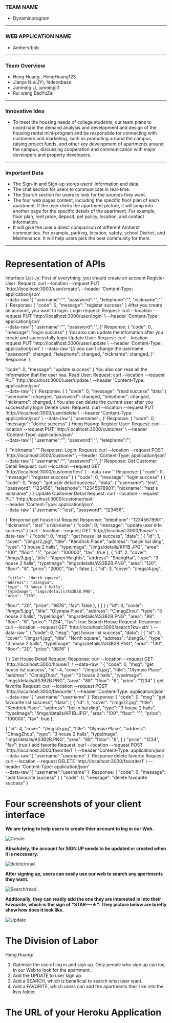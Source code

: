 ### TEAM NAME
* Dynamicprogram
---
### WEB APPLICATION NAME
* Amherstbnb
---
### Team Overview
* Heng Huang , HengHuang123
* Jianye Nie(JY), hideonbase
* Junming Li, junmingli1
* Rui wang BaoYuZai
---
### Innovative Idea
* To meet the housing needs of college students, our team plans to coordinate the demand analysis and development and design of the housing rental mini-program and be responsible for connecting with customers and marketing, such as promoting around the campus, raising project funds, and other key development of apartments around the campus, discussing cooperation and communication with major developers and property developers.
---
### Important Data
* The Sign-in and Sign-up stores users' information and data.
* The chat section for users to communicate in real-time.
* The Search section for users to look for the sources they want.
* The four web pages content, including the specific floor plan of each apartment. If the user clicks the apartment picture, it will jump into another page for the specific details of the apartment. For example, floor plan, rent price, deposit, pet policy, location, and contact information.
* It will give the user a direct comparison of different Amherst communities. For example, parking, location, safety, school District, and Maintenance. It will help users pick the best community for them.
---

# Representation of APIs 
Interface List
Jy:
 First of everything, you should create an account
Register User: Request: curl --location --request PUT 'http://localhost:3000/user/create \ --header 'Content-Type: application/json' \
 --data-raw '{ "username":"",
"password":"", "telephone":"", "nickname":""
}' Response: {
"code": 0,
"message": "register success" }
After you create an account, you want to login.
Login request: Request: curl --location --request PUT 'http://localhost:3000/user/login' \ --header 'Content-Type: application/json' \
 --data-raw '{ "username":"", "password":"", }' Response: {
"code": 0,
"message": "login success" }
You also can update the infomation after you create and successfully login
Update User: Request: curl --location --request PUT
 'http://localhost:3000/user/update \ --header 'Content-Type: application/json' \ --data-raw '{// you can’t change the username "password": changed,
 "telephone": changed, "nickname": changed, }' Response: {

 "code": 0,
"message": "update success" }
You also can read all the information that the user has.
Read User: Request: curl --location --request PUT 'http://localhost:3000/user/update \ --header 'Content-Type: application/json' \
--data-raw '{ }'
 Response: { }
"code": 0,
"message": "read success" “data”:{
"username": changed,
"password": changed, "telephone": changed, "nickname": changed, }
You also can delete the current user after you successfully login
Delete User: Request: curl --location --request PUT 'http://localhost:3000/user/delete
 \ --header 'Content-Type: application/json' \ --data-raw '{ "username":,
}' Response: {
"code": 0,
"message": "delete success" }
Heng Huang:
Register User: Request:
 curl --location --request PUT 'http://localhost:3000/customer' \ --header 'Content-Type: application/json' \
--data-raw '{
 "username":"",
"password":"",
"telephone":"",

 }'
"nickname":""
Response:
Login:
Request:
curl --location --request POST 'http://localhost:3000/customer' \ --header 'Content-Type: application/json' \
--data-raw '{
"username":"", "password":"",
}' Response:
Get Customer Detail
Request:
curl --location --request GET 'http://localhost:3000/customer/test' \ --data-raw ''
Response:
 {
"code": 0,
"message": "register success" }
 {
"code": 0,
"message": "login success" }
 {
"code": 0,
    "msg": "get user detail success",
    "data": {
"username": "test", "password": "123456", "telephone": "12345678901", "nickname": "test's nickname"
}
 }
Update Customer Detail Request:
 curl --location --request PUT 'http://localhost:3000/customer/test' \
 --header 'Content-Type: application/json' \
--data-raw ' {"username": "test",
        "password": "123456",

 }'
Response
get house list Request
Response:
"telephone": "12345678901", "nickname": "test'\''s nickname"
 {
"code": 0,
"message": "update user info success" }
 curl --location --request GET 'http://localhost:3000/house' \ --data-raw ''
{
"code": 0,
    "msg": "get house list success",
    "data": [
{
"id": 1,
            "cover": "/imgs/2.jpg",
            "title": "Kendrick Place",
            "address": "beijin hai ding",
            "type": "3 house 2 halls",
            "typeImage": "/imgs/details/KP1B.JPG",
            "area": "100",
  "floor": "1", "price": "100000", "fav": true
}, {
"id": 2,
"cover": "/imgs/3.jpg",
"title": "Aspen Heights",
"address": "ShangHai",
"type": "3 house 2 halls",
"typeImage": "imgs/details/AS3B2B.PNG",
 "area": "120", "floor": "8", "price": "2000", "fav": false
},
 {
"id": 3,
    "cover": "/imgs/4.jpg",

     "title": "North square",
    "address": "JiangSu",
    "type": "3 house 2 halls",
    "typeImage": "imgs/details/AS3B2B.PNG",
    "area": "130",
"floor": "20", "price": "9876", "fav": false
},
 } ]
}
{
"id": 4,
"cover": "/imgs/5.jpg",
"title": "Olympia Place",
"address": "ChnagZhou",
"type": "3 house 2 halls",
"typeImage": "imgs/details/AS3B2B.PNG",
"area": "88",
"floor": "6", "price": "1234", "fav": true
Search House Request:
Response:
 curl --location --request GET 'http://localhost:3000/search?kw=sth' \ --data-raw ''
 {
"code": 0,
    "msg": "get house list success",
    "data": [
{
"id": 3,
            "cover": "/imgs/4.jpg",
 "title": "North square",
"address": "JiangSu",
"type": "3 house 2 halls",
"typeImage": "imgs/details/AS3B2B.PNG",
"area": "130",
     "floor": "20",
    "price": "9876"
}

 ] }
Get House Detail Request:
Response:
 curl --location --request GET 'http://localhost:3000/house/1' \ --data-raw ''
 {
"code": 0,
     "msg": "get house list success",
    "id": 4,
    "cover": "/imgs/5.jpg",
    "title": "Olympia Place",
    "address": "ChnagZhou",
"type": "3 house 2 halls", "typeImage": "imgs/details/AS3B2B.PNG", "area": "88",
"floor": "6",
"price": "1234"
}
get favorite
Request:
curl --location --request POST 'http://localhost:3000/favourite' \ --header 'Content-Type: application/json' \
--data-raw '{
"username":"username" }'
Response:
 {
"code": 0,
    "msg": "get favourite list success",
    "data": [
{
"id": 1,
            "cover": "/imgs/2.jpg",
            "title": "Kendrick Place",
 "address": "beijin hai ding",
"type": "3 house 2 halls",
"typeImage": "/imgs/details/KP1B.JPG",
"area": "100",
"floor": "1",
     "price": "100000",
"fav": true },

 {
"id": 4,
    "cover": "/imgs/5.jpg",
    "title": "Olympia Place",
    "address": "ChnagZhou",
    "type": "3 house 2 halls",
    "typeImage": "imgs/details/AS3B2B.PNG",
    "area": "88",
    "floor": "6",
 ] }
    "price": "1234",
"fav": true }
add favorite
Request:
curl --location --request POST 'http://localhost:3000/favorite/1' \ --header 'Content-Type: application/json' \
--data-raw '{
"username":"username" }'
Response
delete favorite
Request:
curl --location --request DELETE 'http://localhost:3000/favorite/1' \ --header 'Content-Type: application/json' \
--data-raw '{
"username":"username" }'
Response:
 {
"code": 0,
"message": "add favourite success"
 }
 {
 "code": 0,
"message": "delete favourite success" }


# Four screenshots of your client interface 

**We are tyring to help users to create thier account to log in our Web.**

![Create](https://user-images.githubusercontent.com/73546677/163453778-ab960f2b-1df1-4d53-b2b1-05150b8ec7db.png)

**Absolutely, the account for SIGN UP needs to be updated or created when it is necessary.**

![delete/read](https://user-images.githubusercontent.com/73546677/163453787-40a3405e-5e12-49b6-a954-ca5c2d93e330.png)

**After signing up, users can easily use our web to search any apertments they want.**

![Search/read](https://user-images.githubusercontent.com/73546677/163453780-90c1a14c-b89d-4c88-8931-df055e4855da.png)

**Addtionally, they can readly add the one they are interested in into their Favourite, which is the sign of "STAR---★". They picture below are briefly show how does it look like.**

![Update](https://user-images.githubusercontent.com/73546677/163453784-84db3c39-dd49-45b1-b6a1-31aa6043dd8f.png)

# The Division of Labor

Heng Huang: 
1. Optimize the use of log in and sign up. Only people who sign up can log in our Web to look for the apartment. 
2. Add the UPDATE to user sign up.
3. Add a SEARCH, which is beneficial to search what user want.
4. Add a FAVORITE, which users can add the apartments their like into the lists folder.

# The URL of your Heroku Application


